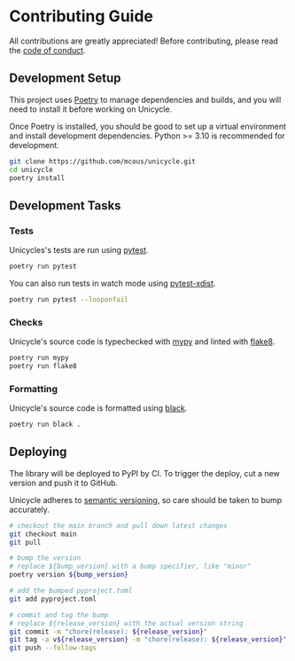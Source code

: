 # Contributing Guide

All contributions are greatly appreciated! Before contributing, please read the [code of conduct][].

## Development Setup

This project uses [Poetry][] to manage dependencies and builds, and you will need to install it before working on Unicycle.

Once Poetry is installed, you should be good to set up a virtual environment and install development dependencies. Python >= 3.10 is recommended for development.

```bash
git clone https://github.com/mcous/unicycle.git
cd unicycle
poetry install
```

## Development Tasks

### Tests

Unicycles's tests are run using [pytest][].

```bash
poetry run pytest
```

You can also run tests in watch mode using [pytest-xdist][].

```bash
poetry run pytest --looponfail
```

### Checks

Unicycle's source code is typechecked with [mypy][] and linted with [flake8][].

```bash
poetry run mypy
poetry run flake8
```

### Formatting

Unicycle's source code is formatted using [black][].

```bash
poetry run black .
```

## Deploying

The library will be deployed to PyPI by CI. To trigger the deploy, cut a new version and push it to GitHub.

Unicycle adheres to [semantic versioning][], so care should be taken to bump accurately.

```bash
# checkout the main branch and pull down latest changes
git checkout main
git pull

# bump the version
# replace ${bump_version} with a bump specifier, like "minor"
poetry version ${bump_version}

# add the bumped pyproject.toml
git add pyproject.toml

# commit and tag the bump
# replace ${release_version} with the actual version string
git commit -m "chore(release): ${release_version}"
git tag -a v${release_version} -m "chore(release): ${release_version}"
git push --follow-tags
```

[code of conduct]: https://github.com/mcous/unicycle/blob/main/CODE_OF_CONDUCT.md
[poetry]: https://python-poetry.org/
[pytest]: https://docs.pytest.org/
[pytest-xdist]: https://github.com/pytest-dev/pytest-xdist
[mypy]: https://mypy.readthedocs.io
[flake8]: https://flake8.pycqa.org
[black]: https://black.readthedocs.io
[mkdocs]: https://www.mkdocs.org/
[semantic versioning]: https://semver.org/
